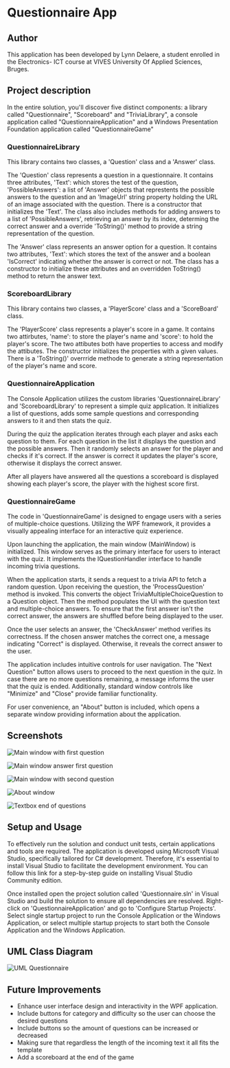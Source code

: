 # Questionnaire App

## Author

This application has been developed by Lynn Delaere, a student enrolled in the Electronics- ICT course at VIVES University Of Applied Sciences, Bruges.

## Project description

In the entire solution, you'll discover five distinct components: a library called "Questionnaire", "Scoreboard" and "TriviaLibrary", a console application called "QuestionnaireApplication" and a Windows Presentation Foundation application called "QuestionnaireGame"

### QuestionnaireLibrary

This library contains two classes, a 'Question' class and a 'Answer' class.

The 'Question' class represents a question in a questionnaire. It contains three attributes,
'Text': which stores the test of the question, 'PossibleAnswers': a list of 'Answer' objects that represtents the possible answers to the question and an 'ImageUrl' string property holding the URL of an image associated with the question.
There is a constructor that initializes the 'Text'. The class also includes methods for adding answers to a list of 'PossibleAnswers', retrieving an answer by its index, determing the correct answer and a override 'ToString()' method to provide a string representation of the question.

The 'Answer' class represents an answer option for a question. It contains two attributes, 'Text': which stores the text of the answer and a boolean 'IsCorrect' indicating whether the answer is correct or not.
 The class has a constructor to initialize these attributes and an  overridden ToString() method to return the answer text.

### ScoreboardLibrary

This library contains two classes, a 'PlayerScore' class and a 'ScoreBoard' class.

The 'PlayerScore' class represents a player's score in a game. It contains two attirbutes, 'name': to store the player's name and 'score': to hold the player's score.
The two attibutes both have properties to access and modify the attibutes.
The constructor initializes the properties with a given values. There is a 'ToString()' overrride methode to generate a string representation of the player's name and score.

### QuestionnaireApplication

The Console Application utilizes the custom libraries 'QuestionnaireLibrary' and 'ScoreboardLibrary' to represent a simple quiz application. It initializes a list of questions, adds some sample questions and corresponding answers to it and then stats the quiz.

During the quiz the application iterates through each player and asks each question to them. For each question in the list it displays the question and the possible answers. Then it randomly selects an answer for the player and checks if it's correct. If the answer is correct it updates the player's score, otherwise it displays the correct answer.

After all players have answered all the questions a scoreboard is displayed showing each player's score, the player with the highest score first.

### QuestionnaireGame

The code in 'QuestionnaireGame' is designed to engage users with a series of multiple-choice questions. Utilizing the WPF framework, it provides a visually appealing interface for an interactive quiz experience.

Upon launching the application, the main window (MainWindow) is initialized. This window serves as the primary interface for users to interact with the quiz. It implements the IQuestionHandler interface to handle incoming trivia questions.

When the application starts, it sends a request to a trivia API to fetch a random question. Upon receiving the question, the 'ProcessQuestion' method is invoked. This converts the object TriviaMultipleChoiceQuestion to a Question object. Then the method populates the UI with the question text and multiple-choice answers. To ensure that the first answer isn't the correct answer, the answers are shuffled before being displayed to the user.

Once the user selects an answer, the 'CheckAnswer' method verifies its correctness. If the chosen answer matches the correct one, a message indicating "Correct" is displayed. Otherwise, it reveals the correct answer to the user.

The application includes intuitive controls for user navigation. The "Next Question" button allows users to proceed to the next question in the quiz. In case there are no more questions remaining, a message informs the user that the quiz is ended. Additionally, standard window controls like "Minimize" and "Close" provide familiar functionality.

For user convenience, an "About" button is included, which opens a separate window providing information about the application.

## Screenshots

![Main window with first question](/Images/FirstQuestion.png "Main window displaying first question")

![Main window answer first question](/Images/FirstQuestionAnswer.png "Main window displaying if answer is correct")

![Main window with second question](/Images/SecondQuestion.png "Main window displaying if answer is correct")

![About window](/Images/AboutWindow.png "About window")

![Textbox end of questions](/Images/MessageBox.png "MessageBox at the end of the quiz")

## Setup and Usage

To effectively run the solution and conduct unit tests, certain applications and tools are required. The application is developed using Microsoft Visual Studio, specifically tailored for C# development. Therefore, it's essential to install Visual Studio to facilitate the development environment. You can follow this link for a step-by-step guide on installing Visual Studio Community edition.

Once installed open the project solution called 'Questionnaire.sln' in Visual Studio and build the solution to ensure all dependencies are resolved. Right-click on 'QuestionnaireApplication' and go to 'Configure Startup Projects'. Select single startup project to run the Console Application or the Windows Application, or select multiple startup projects to start both the Console Application and the Windows Application.

## UML Class Diagram

![UML Questionnaire](/Images/UMLQuestionnaire.png "UML diagram")

## Future Improvements

* Enhance user interface design and interactivity in the WPF application.
* Include buttons for category and difficulty so the user can choose the desired questions
* Include buttons so the amount of questions can be increased or decreased
* Making sure that regardless the length of the incoming text it all fits the template
* Add a scoreboard at the end of the game
